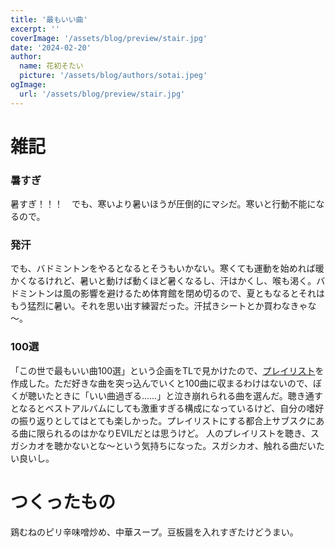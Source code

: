 ```yaml
---
title: '最もいい曲'
excerpt: ''
coverImage: '/assets/blog/preview/stair.jpg'
date: '2024-02-20'
author:
  name: 花初そたい
  picture: '/assets/blog/authors/sotai.jpeg'
ogImage:
  url: '/assets/blog/preview/stair.jpg'
---
```

# 雑記
### 暑すぎ
暑すぎ！！！　でも、寒いより暑いほうが圧倒的にマシだ。寒いと行動不能になるので。

### 発汗
でも、バドミントンをやるとなるとそうもいかない。寒くても運動を始めれば暖かくなるけれど、暑いと動けば動くほど暑くなるし、汗はかくし、喉も渇く。バドミントンは風の影響を避けるため体育館を閉め切るので、夏ともなるとそれはもう猛烈に暑い。それを思い出す練習だった。汗拭きシートとか買わなきゃな～。

### 100選
「この世で最もいい曲100選」という企画をTLで見かけたので、[プレイリスト](https://music.apple.com/jp/playlist/%E3%81%93%E3%81%AE%E4%B8%96%E3%81%A7%E6%9C%80%E3%82%82%E3%81%84%E3%81%84%E6%9B%B2100%E9%81%B8/pl.u-DdANrkNIg7kgaY)を作成した。ただ好きな曲を突っ込んでいくと100曲に収まるわけはないので、ぼくが聴いたときに「いい曲過ぎる……」と泣き崩れられる曲を選んだ。聴き通すとなるとベストアルバムにしても激重すぎる構成になっているけど、自分の嗜好の振り返りとしてはとても楽しかった。プレイリストにする都合上サブスクにある曲に限られるのはかなりEVILだとは思うけど。
人のプレイリストを聴き、スガシカオを聴かないとな～という気持ちになった。スガシカオ、触れる曲だいたい良いし。

# つくったもの
鶏むねのピリ辛味噌炒め、中華スープ。豆板醤を入れすぎたけどうまい。

